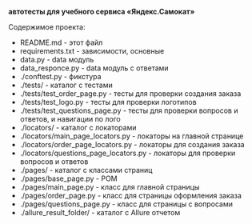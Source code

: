 
**автотесты для учебного сервиса «Яндекс.Самокат»**

Содержимое проекта:

* README.md - этот файл
* requirements.txt - зависимости, основные
* data.py - data модуль
* data_responce.py - data модуль с ответами
* ./conftest.py - фикстура
* ./tests/ - каталог с тестами
* ./tests/test_order_page.py - тесты для проверки создания заказа
* ./tests/test_logo.py - тесты для проверки логотипов
* ./tests/test_questions_page.py - тесты для проверки вопросов и ответов, и навигации по лого
* ./locators/ - каталог с локаторами
* ./locators/main_page_locators.py - локаторы на главной странице
* ./locators/order_page_locators.py - локаторы для создания заказа
* ./locators/questions_page_locators.py - локаторы для проверки вопросов и ответов
* ./pages/ - каталог с классами страниц
* ./pages/base_page.py - POM
* ./pages/main_page.py - класс для главной страницы
* ./pages/order_page.py - класс для страницы оформления заказа
* ./pages/questions_page.py - класс для страницы с вопросами
* ./allure_result_folder/ - каталог с Allure отчетом